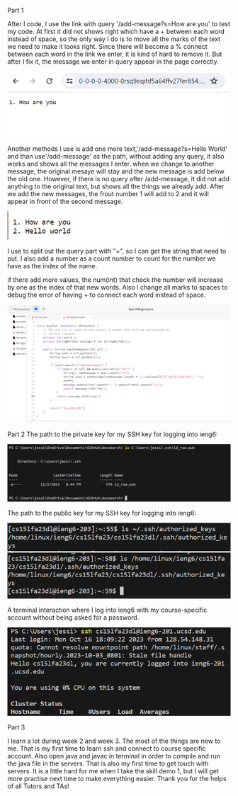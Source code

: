 Part 1

After I code, I use the link with query '/add-message?s=How are you' to test my code. At first it did not shows right which have a + between each word instead of space, so the only way I do is to move all the marks of the text we need to make it looks right. Since there will become a % connect between each word in the link we enter, it is kind of hard to remove it. But after I fix it, the message we enter in query appear in the page correctly. 


![Image](15l_1_1.png)

Another methods I use is add one more text,'/add-message?s=Hello World' and than use'/add-message' as the path, without adding any query, it also works and shows all the messages I enter. when we change to another message, the original mesaye will stay and the new message is add below the old one. However, if there is no query after /add-message, it did not add anything to the original text, but shows all the things we already add. After we add the new messages, the frout number 1 will add to 2 and it will appear in front of the second message. 

![Image](15l_1_2.png)

I use to split out the query part with "=", so I can get the string that need to put. I also add a number as a count number to count for the number we have as the index of the name. 

if there add more values, the num(int) that check the number will increase by one as the index of that new words. Also I change all marks to spaces to debug the error of having + to connect each word instead of space. 

![Image](15l_1code.png)

Part 2
The path to the private key for my SSH key for logging into ieng6: 

![Image](lslocal.png)

The path to the public key for my SSH key for logging into ieng6:

![Image](lspriv.png)
![Image](lslink.png)

A terminal interaction where I log into ieng6 with my course-specific account without being asked for a password.

![Image](15l23.png)

Part 3

I learn a lot during week 2 and week 3. The most of the things are new to me. That is my first time to learn ssh and connect to course specific account. Also open java and javac in terminal in order to compile and run the java file in the servers. That is also my first time to get touch with servers. It is a little hard for me when I take the skill demo 1, but I will get more practise next time to make everything easier. Thank you for the helps of all Tutors and TAs!
